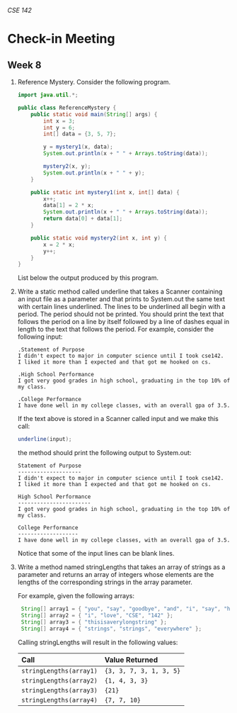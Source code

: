 _CSE 142_
# Check-in Meeting
## Week 8

1. Reference Mystery.  Consider the following program.

    ```java
    import java.util.*;

    public class ReferenceMystery {
        public static void main(String[] args) {
            int x = 3;
            int y = 6;
            int[] data = {3, 5, 7};

            y = mystery1(x, data);
            System.out.println(x + " " + Arrays.toString(data));

            mystery2(x, y);
            System.out.println(x + " " + y);
        }

        public static int mystery1(int x, int[] data) {
            x++;
            data[1] = 2 * x;
            System.out.println(x + " " + Arrays.toString(data));
            return data[0] + data[1];
        }

        public static void mystery2(int x, int y) {
            x = 2 * x;
            y++;
        }
    }
    ```

    List below the output produced by this program.
   
1. Write a static method called underline that takes a Scanner containing an input file as a parameter and that prints to System.out the same text with certain lines underlined. The lines to be underlined all begin with a period. The period should not be printed.  You should print the text that follows the period on a line by itself followed by a line of dashes equal in length to the text that follows the period. For example, consider the following input:

    ```
    .Statement of Purpose
    I didn't expect to major in computer science until I took cse142.
    I liked it more than I expected and that got me hooked on cs.

    .High School Performance
    I got very good grades in high school, graduating in the top 10% of
    my class.

    .College Performance
    I have done well in my college classes, with an overall gpa of 3.5.
    ```

    If the text above is stored in a Scanner called input and we make this call:

    ```java
    underline(input);
    ```

    the method should print the following output to System.out:
  
    ```
    Statement of Purpose
    --------------------
    I didn't expect to major in computer science until I took cse142.
    I liked it more than I expected and that got me hooked on cs.

    High School Performance
    -----------------------
    I got very good grades in high school, graduating in the top 10% of
    my class.

    College Performance
    -------------------
    I have done well in my college classes, with an overall gpa of 3.5.
    ```

    Notice that some of the input lines can be blank lines.

4. Write a method named stringLengths that takes an array of strings as a parameter and returns an array of integers whose elements are the lengths of the corresponding strings in the array parameter.

    For example, given the following arrays:

    ```java
     String[] array1 = { "you", "say", "goodbye", "and", "i", "say", "hello" };
     String[] array2 = { "i", "love", "CSE", "142" };
     String[] array3 = { "thisisaverylongstring" };
     String[] array4 = { "strings", "strings", "everywhere" };
    ```

    Calling stringLengths will result in the following values:

    | Call | Value Returned |
    | :--- | :--- |
    | `stringLengths(array1)` | `{3, 3, 7, 3, 1, 3, 5}` |
    | `stringLengths(array2)` | `{1, 4, 3, 3}` |
    | `stringLengths(array3)` | `{21}` |
    | `stringLengths(array4)` | `{7, 7, 10}` |
